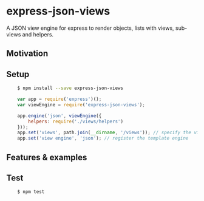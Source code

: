# express-json-views
A JSON view engine for express to render objects, lists with views, sub-views and helpers.

## Motivation

## Setup
```bash
	$ npm install --save express-json-views
```

```js
	var app = require('express')();
	var viewEngine = require('express-json-views');

	app.engine('json', viewEngine({
        helpers: require('./views/helpers')
    }));
    app.set('views', path.join(__dirname, '/views')); // specify the views directory
    app.set('view engine', 'json'); // register the template engine
```

## Features & examples

## Test
```bash
	$ npm test
```
